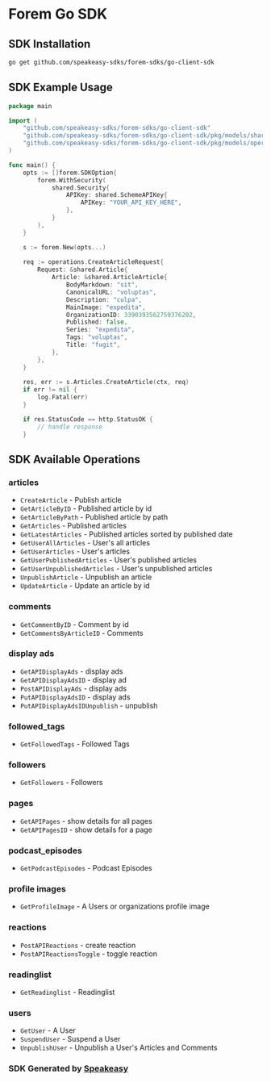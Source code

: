 # Forem Go SDK

<!-- Start SDK Installation -->
## SDK Installation

```bash
go get github.com/speakeasy-sdks/forem-sdks/go-client-sdk
```
<!-- End SDK Installation -->

## SDK Example Usage
<!-- Start SDK Example Usage -->
```go
package main

import (
    "github.com/speakeasy-sdks/forem-sdks/go-client-sdk"
    "github.com/speakeasy-sdks/forem-sdks/go-client-sdk/pkg/models/shared"
    "github.com/speakeasy-sdks/forem-sdks/go-client-sdk/pkg/models/operations"
)

func main() {
    opts := []forem.SDKOption{
        forem.WithSecurity(
            shared.Security{
                APIKey: shared.SchemeAPIKey{
                    APIKey: "YOUR_API_KEY_HERE",
                },
            }
        ),
    }

    s := forem.New(opts...)
    
    req := operations.CreateArticleRequest{
        Request: &shared.Article{
            Article: &shared.ArticleArticle{
                BodyMarkdown: "sit",
                CanonicalURL: "voluptas",
                Description: "culpa",
                MainImage: "expedita",
                OrganizationID: 3390393562759376202,
                Published: false,
                Series: "expedita",
                Tags: "voluptas",
                Title: "fugit",
            },
        },
    }
    
    res, err := s.Articles.CreateArticle(ctx, req)
    if err != nil {
        log.Fatal(err)
    }

    if res.StatusCode == http.StatusOK {
        // handle response
    }
```
<!-- End SDK Example Usage -->

<!-- Start SDK Available Operations -->
## SDK Available Operations

### articles

* `CreateArticle` - Publish article
* `GetArticleByID` - Published article by id
* `GetArticleByPath` - Published article by path
* `GetArticles` - Published articles
* `GetLatestArticles` - Published articles sorted by published date
* `GetUserAllArticles` - User's all articles
* `GetUserArticles` - User's articles
* `GetUserPublishedArticles` - User's published articles
* `GetUserUnpublishedArticles` - User's unpublished articles
* `UnpublishArticle` - Unpublish an article
* `UpdateArticle` - Update an article by id

### comments

* `GetCommentByID` - Comment by id
* `GetCommentsByArticleID` - Comments

### display ads

* `GetAPIDisplayAds` - display ads
* `GetAPIDisplayAdsID` - display ad
* `PostAPIDisplayAds` - display ads
* `PutAPIDisplayAdsID` - display ads
* `PutAPIDisplayAdsIDUnpublish` - unpublish

### followed_tags

* `GetFollowedTags` - Followed Tags

### followers

* `GetFollowers` - Followers

### pages

* `GetAPIPages` - show details for all pages
* `GetAPIPagesID` - show details for a page

### podcast_episodes

* `GetPodcastEpisodes` - Podcast Episodes

### profile images

* `GetProfileImage` - A Users or organizations profile image

### reactions

* `PostAPIReactions` - create reaction
* `PostAPIReactionsToggle` - toggle reaction

### readinglist

* `GetReadinglist` - Readinglist

### users

* `GetUser` - A User
* `SuspendUser` - Suspend a User
* `UnpublishUser` - Unpublish a User's Articles and Comments

<!-- End SDK Available Operations -->

### SDK Generated by [Speakeasy](https://docs.speakeasyapi.dev/docs/using-speakeasy/client-sdks)
